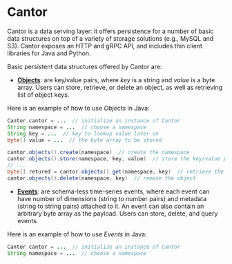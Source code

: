 # Cantor

Cantor is a data serving layer: it offers persistence for a number of basic data structures on top of a variety of 
storage solutions (e.g., MySQL and S3). Cantor exposes an HTTP and gRPC API, and includes thin client libraries for 
Java and Python.

Basic persistent data structures offered by Cantor are:
- [**Objects**](./objects.md): are key/value pairs, where *key* is a string and *value* is a byte array. Users can store, retrieve, 
or delete an object, as well as retrieving list of object keys.

Here is an example of how to use *Objects* in Java:

```java
Cantor cantor = ...  // initialize an instance of Cantor
String namespace = ...  // choose a namespace
String key = ...  // key to lookup value later on
byte[] value = ...  // the byte array to be stored

cantor.objects().create(namespace)  // create the namespace 
cantor.objects().store(namespace, key, value)  // store the key/value pair in the namespace
// ...
byte[] retured = cantor.objects().get(namespace, key)  // retrieve the object 
cantor.objects().delete(namespace, key)  // remove the object 
```

- [**Events**](./events.md): are schema-less time-series events, where each event can have number of dimensions (string to number 
pairs) and metadata (string to string pairs) attached to it. An event can also contain an arbitrary byte array as the 
payload. Users can store, delete, and query events.

Here is an example of how to use *Events* in Java:
```java
Cantor cantor = ...  // initialize an instance of Cantor
String namespace = ...  // choose a namespace
```


